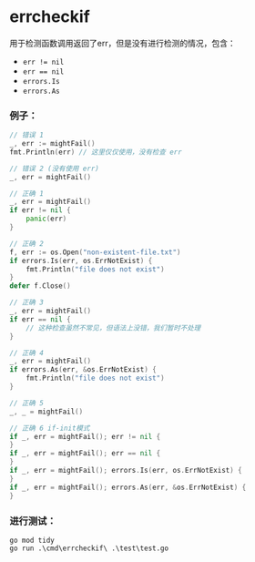 # errcheckif

用于检测函数调用返回了err，但是没有进行检测的情况，包含：
* `err != nil`
* `err == nil`
* `errors.Is`
* `errors.As`

### 例子：

``` go
// 错误 1
_, err := mightFail()
fmt.Println(err) // 这里仅仅使用，没有检查 err

// 错误 2 (没有使用 err)
_, err = mightFail()

// 正确 1
_, err = mightFail()
if err != nil {
    panic(err)
}

// 正确 2
f, err := os.Open("non-existent-file.txt")
if errors.Is(err, os.ErrNotExist) {
    fmt.Println("file does not exist")
}
defer f.Close()

// 正确 3
_, err = mightFail()
if err == nil {
    // 这种检查虽然不常见，但语法上没错，我们暂时不处理
}

// 正确 4
_, err = mightFail()
if errors.As(err, &os.ErrNotExist) {
    fmt.Println("file does not exist")
}

// 正确 5
_, _ = mightFail()

// 正确 6 if-init模式
if _, err = mightFail(); err != nil {
}
if _, err = mightFail(); err == nil {
}
if _, err = mightFail(); errors.Is(err, os.ErrNotExist) {
}
if _, err = mightFail(); errors.As(err, &os.ErrNotExist) {
}
```

### 进行测试：
```
go mod tidy
go run .\cmd\errcheckif\ .\test\test.go
```